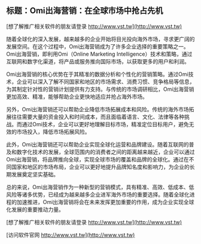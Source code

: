 ## **标题：Omi出海营销：在全球市场中抢占先机**

[想了解推广相关软件的朋友请登录 http://www.vst.tw](http://www.vst.tw)

随着全球化的深入发展，越来越多的企业开始将目光投向海外市场，寻求更广阔的发展空间。在这个过程中，Omi出海营销成为了许多企业选择的重要策略之一。Omi出海营销，即利用Omi（Online Marketing Intelligence）技术和策略，通过互联网和数字化渠道，将产品或服务推向国际市场，以获取更多的用户和利润。

Omi出海营销的核心优势在于其精准的数据分析和个性化的营销策略。通过Omi技术，企业可以深入了解不同国家和地区的市场需求、消费习惯、竞争格局等信息，为其制定针对性的营销计划提供有力支持。与传统的市场调研相比，Omi出海营销更加高效、精准，能够帮助企业更快地适应并抢占海外市场。

另外，Omi出海营销还可以帮助企业降低市场拓展成本和风险。传统的海外市场拓展往往需要大量的资金投入和时间成本，而且面临着语言、文化、法律等各种挑战。而通过Omi技术，企业可以更好地理解目标市场，精准定位目标用户，避免无效的市场投入，降低市场拓展风险。

此外，Omi出海营销还可以帮助企业实现全球化运营和品牌建设。随着互联网的普及和数字化技术的发展，全球范围内的消费者之间的距离越来越近，企业可以通过Omi出海营销，将品牌推向全球，实现全球市场的覆盖和品牌的全球化。通过在不同国家和地区的市场布局，企业可以更好地提升品牌知名度和影响力，为企业的长期发展奠定坚实基础。

总的来说，Omi出海营销作为一种新型的营销模式，具有精准、高效、低成本、低风险等诸多优势，已经成为越来越多企业进军海外市场的重要选择。随着全球化进程的加速推进，Omi出海营销将会在未来发挥更加重要的作用，成为企业实现全球化发展的重要推动力量。

[想了解推广相关软件的朋友请登录 http://www.vst.tw](http://www.vst.tw)


[访问软件官网 http://www.vst.tw](http://www.vst.tw)
